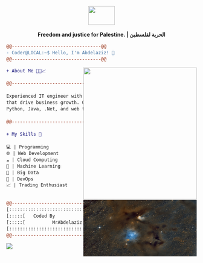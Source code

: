 <p align="center">
  <img src="https://upload.wikimedia.org/wikipedia/commons/e/e7/Flag_representing_Moroccan-Palestinian_friendship.png" width="70" height="50"/>
</p>

<p align="center">
  <b>Freedom and justice for Palestine. | الحرية لفلسطين</b>
</p>


```diff
@@---------------------------------@@
- Coder@LOCAL:~$ Hello, I'm Abdelaziz! 👋
@@---------------------------------@@
```
<img align="right" src="https://pbs.twimg.com/media/GIWIlpNbAAAqvus?format=jpg" width="300"  height="350"/>

```diff
+ About Me 👨‍💻📈

@@---------------------------------@@

Experienced IT engineer with a passion for software solutions
that drive business growth. Over 7 years of expertise in
Python, Java, .Net, and web frameworks.

@@---------------------------------@@

+ My Skills 🚀

💻 | Programming
🌐 | Web Development
☁️ | Cloud Computing
🤖 | Machine Learning
💾 | Big Data
🚀 | DevOps
📈 | Trading Enthusiast



```


<img align="right" src="image.jpg" width="300" height="150"/>


```diff
@@---------------------------------@@
[:::::::::::::::::::::::::::::::::::]
[:::::[   Coded By              ]:::] 
[:::::[          MrAbdelaziz    ]:::]
[:::::::::::::::::::::::::::::::::::]
@@---------------------------------@@

```
<p align="left">
  <img src="https://komarev.com/ghpvc/?username=MrAbdelaziz&color=0E9C47&style=for-the-badge">
</p>




